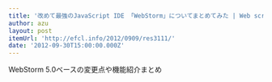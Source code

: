 ```yaml
---
title: '改めて最強のJavaScript IDE 「WebStorm」についてまとめてみた | Web scratch'
author: azu
layout: post
itemUrl: 'http://efcl.info/2012/0909/res3111/'
date: '2012-09-30T15:00:00.000Z'
---
```

WebStorm 5.0ベースの変更点や機能紹介まとめ
